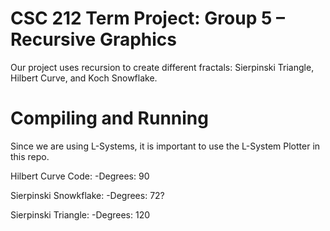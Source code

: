 # CSC 212 Term Project: Group 5 – Recursive Graphics
Our project uses recursion to create different fractals: Sierpinski Triangle, Hilbert Curve, and Koch Snowflake.

# Compiling and Running
Since we are using L-Systems, it is important to use the L-System Plotter in this repo. 


Hilbert Curve Code:
-Degrees: 90

Sierpinski Snowkflake:
-Degrees: 72?

Sierpinski Triangle:
-Degrees: 120
